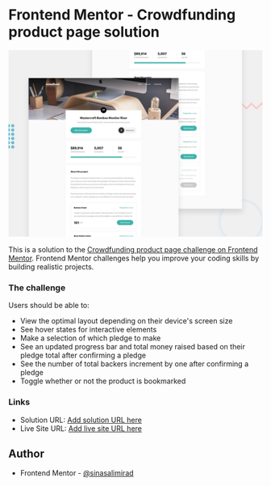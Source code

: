 # Frontend Mentor - Crowdfunding product page solution

![Design preview for the Crowdfunding product page coding challenge](./design/desktop-preview.jpg)

This is a solution to the [Crowdfunding product page challenge on Frontend Mentor](https://www.frontendmentor.io/challenges/crowdfunding-product-page-7uvcZe7ZR). Frontend Mentor challenges help you improve your coding skills by building realistic projects. 

### The challenge

Users should be able to:

- View the optimal layout depending on their device's screen size
- See hover states for interactive elements
- Make a selection of which pledge to make
- See an updated progress bar and total money raised based on their pledge total after confirming a pledge
- See the number of total backers increment by one after confirming a pledge
- Toggle whether or not the product is bookmarked

### Links

- Solution URL: [Add solution URL here](https://github.com/sinasalimirad/crowdfunding-product-page-main)
- Live Site URL: [Add live site URL here](https://sinasalimirad.github.io/crowdfunding-product-page-main/)

## Author

- Frontend Mentor - [@sinasalimirad](https://www.frontendmentor.io/profile/sinasalimirad)

